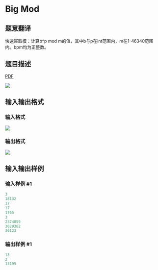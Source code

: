 # Big Mod

## 题意翻译

快速幂取模：计算b^p mod m的值，其中b与p在int范围内，m在1-46340范围内。bpm均为正整数。

## 题目描述

[problemUrl]: https://uva.onlinejudge.org/index.php?option=com_onlinejudge&Itemid=8&category=5&page=show_problem&problem=310

[PDF](https://uva.onlinejudge.org/external/3/p374.pdf)

![](https://cdn.luogu.com.cn/upload/vjudge_pic/UVA374/e13fe954ff41401e2476ad272bd58fa77b4611b7.png)

## 输入输出格式

### 输入格式

![](https://cdn.luogu.com.cn/upload/vjudge_pic/UVA374/bcfed3a82de47ee7d68d40b965a1f50f1d8c619e.png)

### 输出格式

![](https://cdn.luogu.com.cn/upload/vjudge_pic/UVA374/16327a4ffbad9f2601586f175c40ab1141e225ad.png)

## 输入输出样例

### 输入样例 #1

```cpp
3
18132
17
17
1765
3
2374859
3029382
36123
```


### 输出样例 #1

```cpp
13
2
13195
```


